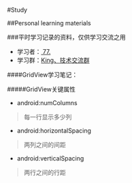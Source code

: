 #Study

##Personal learning materials

###平时学习记录的资料，仅供学习交流之用
* 学习者：[  77.](http://wpa.qq.com/msgrd?v=3&uin=951203598&site=qq&menu=yes "点击这里联系作者")<br>
* 学习群：[King、技术交流群](http://shang.qq.com/wpa/qunwpa?idkey=a1488cba8fc51aaa456a82105afafa34276957bd41337abcd0e593a098d9c56a "点击加群")<br>

####GridView学习笔记：

#####GridView关键属性
* android:numColumns<br>
>每一行显示多少列<br>
* android:horizontalSpacing<br>
>两列之间的间距<br>
* android:verticalSpacing<br>
>两行之间的行距<br>